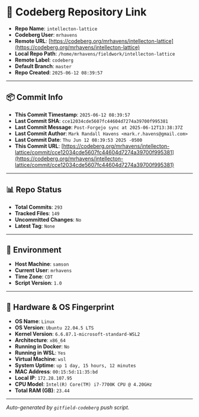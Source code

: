 # 🔗 Codeberg Repository Link

- **Repo Name**: `intellecton-lattice`
- **Codeberg User**: `mrhavens`
- **Remote URL**: [https://codeberg.org/mrhavens/intellecton-lattice](https://codeberg.org/mrhavens/intellecton-lattice)
- **Local Repo Path**: `/home/mrhavens/fieldwork/intellecton-lattice`
- **Remote Label**: `codeberg`
- **Default Branch**: `master`
- **Repo Created**: `2025-06-12 08:39:57`

---

## 📦 Commit Info

- **This Commit Timestamp**: `2025-06-12 08:39:57`
- **Last Commit SHA**: `cce12034cde5607fc44604d7274a39700f995381`
- **Last Commit Message**: `Post-Forgejo sync at 2025-06-12T13:38:37Z`
- **Last Commit Author**: `Mark Randall Havens <mark.r.havens@gmail.com>`
- **Last Commit Date**: `Thu Jun 12 08:39:53 2025 -0500`
- **This Commit URL**: [https://codeberg.org/mrhavens/intellecton-lattice/commit/cce12034cde5607fc44604d7274a39700f995381](https://codeberg.org/mrhavens/intellecton-lattice/commit/cce12034cde5607fc44604d7274a39700f995381)

---

## 📊 Repo Status

- **Total Commits**: `293`
- **Tracked Files**: `149`
- **Uncommitted Changes**: `No`
- **Latest Tag**: `None`

---

## 🧭 Environment

- **Host Machine**: `samson`
- **Current User**: `mrhavens`
- **Time Zone**: `CDT`
- **Script Version**: `1.0`

---

## 🧬 Hardware & OS Fingerprint

- **OS Name**: `Linux`
- **OS Version**: `Ubuntu 22.04.5 LTS`
- **Kernel Version**: `6.6.87.1-microsoft-standard-WSL2`
- **Architecture**: `x86_64`
- **Running in Docker**: `No`
- **Running in WSL**: `Yes`
- **Virtual Machine**: `wsl`
- **System Uptime**: `up 1 day, 15 hours, 12 minutes`
- **MAC Address**: `00:15:5d:11:35:bd`
- **Local IP**: `172.28.107.95`
- **CPU Model**: `Intel(R) Core(TM) i7-7700K CPU @ 4.20GHz`
- **Total RAM (GB)**: `23.44`

---

_Auto-generated by `gitfield-codeberg` push script._
